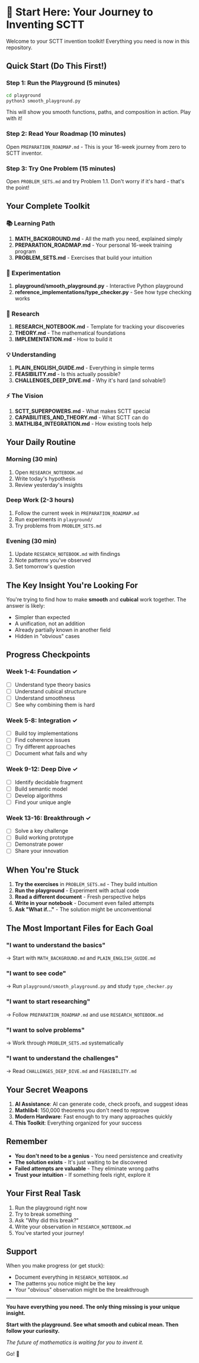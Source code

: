 # 🚀 Start Here: Your Journey to Inventing SCTT

Welcome to your SCTT invention toolkit! Everything you need is now in this repository.

## Quick Start (Do This First!)

### Step 1: Run the Playground (5 minutes)
```bash
cd playground
python3 smooth_playground.py
```
This will show you smooth functions, paths, and composition in action. Play with it!

### Step 2: Read Your Roadmap (10 minutes)
Open `PREPARATION_ROADMAP.md` - This is your 16-week journey from zero to SCTT inventor.

### Step 3: Try One Problem (15 minutes)
Open `PROBLEM_SETS.md` and try Problem 1.1. Don't worry if it's hard - that's the point!

## Your Complete Toolkit

### 📚 Learning Path
1. **MATH_BACKGROUND.md** - All the math you need, explained simply
2. **PREPARATION_ROADMAP.md** - Your personal 16-week training program
3. **PROBLEM_SETS.md** - Exercises that build your intuition

### 🧪 Experimentation
1. **playground/smooth_playground.py** - Interactive Python playground
2. **reference_implementations/type_checker.py** - See how type checking works

### 🔬 Research
1. **RESEARCH_NOTEBOOK.md** - Template for tracking your discoveries
2. **THEORY.md** - The mathematical foundations
3. **IMPLEMENTATION.md** - How to build it

### 💡 Understanding
1. **PLAIN_ENGLISH_GUIDE.md** - Everything in simple terms
2. **FEASIBILITY.md** - Is this actually possible?
3. **CHALLENGES_DEEP_DIVE.md** - Why it's hard (and solvable!)

### ⚡ The Vision
1. **SCTT_SUPERPOWERS.md** - What makes SCTT special
2. **CAPABILITIES_AND_THEORY.md** - What SCTT can do
3. **MATHLIB4_INTEGRATION.md** - How existing tools help

## Your Daily Routine

### Morning (30 min)
1. Open `RESEARCH_NOTEBOOK.md`
2. Write today's hypothesis
3. Review yesterday's insights

### Deep Work (2-3 hours)
1. Follow the current week in `PREPARATION_ROADMAP.md`
2. Run experiments in `playground/`
3. Try problems from `PROBLEM_SETS.md`

### Evening (30 min)
1. Update `RESEARCH_NOTEBOOK.md` with findings
2. Note patterns you've observed
3. Set tomorrow's question

## The Key Insight You're Looking For

You're trying to find how to make **smooth** and **cubical** work together. The answer is likely:
- Simpler than expected
- A unification, not an addition
- Already partially known in another field
- Hidden in "obvious" cases

## Progress Checkpoints

### Week 1-4: Foundation ✓
- [ ] Understand type theory basics
- [ ] Understand cubical structure  
- [ ] Understand smoothness
- [ ] See why combining them is hard

### Week 5-8: Integration ✓
- [ ] Build toy implementations
- [ ] Find coherence issues
- [ ] Try different approaches
- [ ] Document what fails and why

### Week 9-12: Deep Dive ✓
- [ ] Identify decidable fragment
- [ ] Build semantic model
- [ ] Develop algorithms
- [ ] Find your unique angle

### Week 13-16: Breakthrough ✓
- [ ] Solve a key challenge
- [ ] Build working prototype
- [ ] Demonstrate power
- [ ] Share your innovation

## When You're Stuck

1. **Try the exercises** in `PROBLEM_SETS.md` - They build intuition
2. **Run the playground** - Experiment with actual code
3. **Read a different document** - Fresh perspective helps
4. **Write in your notebook** - Document even failed attempts
5. **Ask "What if..."** - The solution might be unconventional

## The Most Important Files for Each Goal

### "I want to understand the basics"
→ Start with `MATH_BACKGROUND.md` and `PLAIN_ENGLISH_GUIDE.md`

### "I want to see code"
→ Run `playground/smooth_playground.py` and study `type_checker.py`

### "I want to start researching"
→ Follow `PREPARATION_ROADMAP.md` and use `RESEARCH_NOTEBOOK.md`

### "I want to solve problems"
→ Work through `PROBLEM_SETS.md` systematically

### "I want to understand the challenges"
→ Read `CHALLENGES_DEEP_DIVE.md` and `FEASIBILITY.md`

## Your Secret Weapons

1. **AI Assistance**: AI can generate code, check proofs, and suggest ideas
2. **Mathlib4**: 150,000 theorems you don't need to reprove
3. **Modern Hardware**: Fast enough to try many approaches quickly
4. **This Toolkit**: Everything organized for your success

## Remember

- **You don't need to be a genius** - You need persistence and creativity
- **The solution exists** - It's just waiting to be discovered
- **Failed attempts are valuable** - They eliminate wrong paths
- **Trust your intuition** - If something feels right, explore it

## Your First Real Task

1. Run the playground right now
2. Try to break something
3. Ask "Why did this break?"
4. Write your observation in `RESEARCH_NOTEBOOK.md`
5. You've started your journey!

## Support

When you make progress (or get stuck):
- Document everything in `RESEARCH_NOTEBOOK.md`
- The patterns you notice might be the key
- Your "obvious" observation might be the breakthrough

---

**You have everything you need. The only thing missing is your unique insight.**

**Start with the playground. See what smooth and cubical mean. Then follow your curiosity.**

*The future of mathematics is waiting for you to invent it.*

Go! 🚀